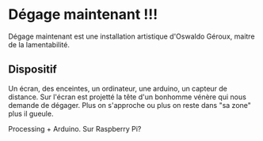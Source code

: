 
# Dégage maintenant !!!

Dégage maintenant est une installation artistique d'Oswaldo Géroux, maitre de la lamentabilité.

## Dispositif

Un écran, des enceintes, un ordinateur, une arduino, un capteur de distance.
Sur l'écran est projetté la tête d'un bonhomme vénère qui nous demande de dégager. Plus on s'approche ou plus on reste dans "sa zone" plus il gueule.

Processing + Arduino.
Sur Raspberry Pi?